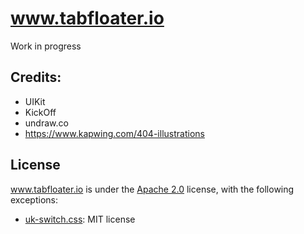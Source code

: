# www.tabfloater.io

Work in progress

## Credits:
 * UIKit
 * KickOff
 * undraw.co
 * https://www.kapwing.com/404-illustrations
## License

www.tabfloater.io is under the [Apache 2.0](https://github.com/tabfloater/tabfloater.github.io/blob/master/LICENSE) license, with the following exceptions:
 * [uk-switch.css](https://github.com/tabfloater/tabfloater/blob/master/extension/src/css/uk-switch.css): MIT license
